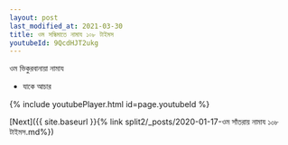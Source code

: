 ```yaml
---
layout: post
last_modified_at: 2021-03-30
title: ওম সন্ধিমাতে নামায ১০৮ টাইমস
youtubeId: 9QcdHJT2ukg
---
```

 
 
 ওম ভিকুরবানায়া নামায  
 
 -  যাকে আচার 
 
  
 
  
 
 
 
 
 
 


{% include youtubePlayer.html id=page.youtubeId %}
 
[Next]({{ site.baseurl }}{% link  split2/_posts/2020-01-17-ওম সাঁতরায় নামায ১০৮ টাইমস.md%})
 
